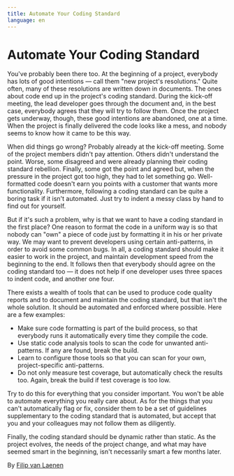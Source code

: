 ```yaml
---
title: Automate Your Coding Standard
language: en
---
```


# Automate Your Coding Standard

You've probably been there too. At the beginning of a project, everybody has lots of good intentions — call them "new project's resolutions." Quite often, many of these resolutions are written down in documents. The ones about code end up in the project's coding standard. During the kick-off meeting, the lead developer goes through the document and, in the best case, everybody agrees that they will try to follow them. Once the project gets underway, though, these good intentions are abandoned, one at a time. When the project is finally delivered the code looks like a mess, and nobody seems to know how it came to be this way.

When did things go wrong? Probably already at the kick-off meeting. Some of the project members didn't pay attention. Others didn't understand the point. Worse, some disagreed and were already planning their coding standard rebellion. Finally, some got the point and agreed but, when the pressure in the project got too high, they had to let something go. Well-formatted code doesn't earn you points with a customer that wants more functionality. Furthermore, following a coding standard can be quite a boring task if it isn't automated. Just try to indent a messy class by hand to find out for yourself.

But if it's such a problem, why is that we want to have a coding standard in the first place? One reason to format the code in a uniform way is so that nobody can "own" a piece of code just by formatting it in his or her private way. We may want to prevent developers using certain anti-patterns, in order to avoid some common bugs. In all, a coding standard should make it easier to work in the project, and maintain development speed from the beginning to the end. It follows then that everybody should agree on the coding standard too — it does not help if one developer uses three spaces to indent code, and another one four.

There exists a wealth of tools that can be used to produce code quality reports and to document and maintain the coding standard, but that isn't the whole solution. It should be automated and enforced where possible. Here are a few examples:

- Make sure code formatting is part of the build process, so that everybody runs it automatically every time they compile the code.
- Use static code analysis tools to scan the code for unwanted anti-patterns. If any are found, break the build.
- Learn to configure those tools so that you can scan for your own, project-specific anti-patterns.
- Do not only measure test coverage, but automatically check the results too. Again, break the build if test coverage is too low.

Try to do this for everything that you consider important. You won't be able to automate everything you really care about. As for the things that you can't automatically flag or fix, consider them to be a set of guidelines supplementary to the coding standard that is automated, but accept that you and your colleagues may not follow them as diligently.

Finally, the coding standard should be dynamic rather than static. As the project evolves, the needs of the project change, and what may have seemed smart in the beginning, isn't necessarily smart a few months later.

By [Filip van Laenen](http://programmer.97things.oreilly.com/wiki/index.php/Filip_van_Laenen)